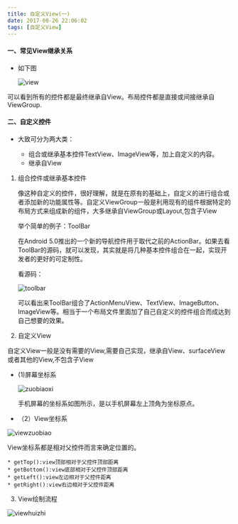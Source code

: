 ```yaml
---
title: 自定义View(一)
date: 2017-08-26 22:06:02
tags: [自定义View]
---
```


#### 一、常见View继承关系

* 如下图
	
	![view](http://ot29getcp.bkt.clouddn.com/view%E7%BB%A7%E6%89%BF.png)
	
可以看到所有的控件都是最终继承自View。布局控件都是直接或间接继承自ViewGroup.

#### 二、自定义控件

* 大致可分为两大类：
	
	* 组合或继承基本控件TextView、ImageView等，加上自定义的内容。
	* 继承自View

	 
	
1. 组合控件或继承基本控件

	像这种自定义的控件，很好理解，就是在原有的基础上，自定义的进行组合或者添加新的功能属性等。自定义ViewGroup一般是利用现有的组件根据特定的布局方式来组成新的组件，大多继承自ViewGroup或Layout,包含子View
	
	举个简单的例子：ToolBar
	
	在Android 5.0推出的一个新的导航控件用于取代之前的ActionBar。如果去看ToolBar的源码，就可以发现，其实就是将几种基本控件组合在一起，实现开发者的更好的可定制性。
	
	看源码：
	
	![toolbar](http://ot29getcp.bkt.clouddn.com/images/toolbar.png)
	
	可以看出来ToolBar组合了ActionMenuView、TextView、ImageButton、ImageView等。相当于一个布局文件里面加了自己自定义的控件组合而成达到自己想要的效果。
	
	
2. 自定义View

 自定义View一般是没有需要的View,需要自己实现，继承自View、surfaceView或者其他的View,不包含子View

 * (1)屏幕坐标系

 	![zuobiaoxi](http://ot29getcp.bkt.clouddn.com/images/zuobiaoxi.png)
 	
 	手机屏幕的坐标系如图所示，是以手机屏幕左上顶角为坐标原点。
 * （2）View坐标系
 
 ![viewzuobiao](http://ot29getcp.bkt.clouddn.com/images/viewzuobiao.png)
 
 View坐标系都是相对父控件而言来确定位置的。
 	
 	* getTop():view顶部相对于父控件顶部距离
 	* getBottom():view底部相对于父控件顶部距离
 	* getLeft():view左边相对于父控件距离
 	* getRight():view右边相对于父控件距离
 	
 	
 	
3. View绘制流程

![viewhuizhi](http://ot29getcp.bkt.clouddn.com/images/view%E7%BB%98%E5%88%B6.png)

 